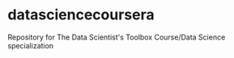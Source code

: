 datasciencecoursera
===================

Repository for The Data Scientist's Toolbox Course/Data Science specialization
